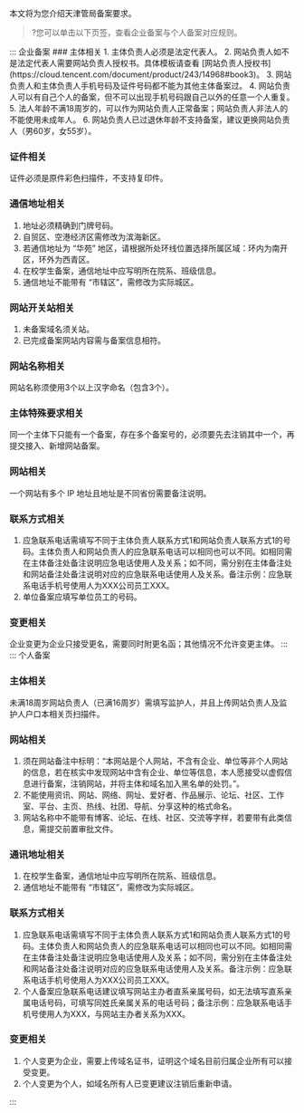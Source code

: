 本文将为您介绍天津管局备案要求。
>?您可以单击以下页签，查看企业备案与个人备案对应规则。

<dx-tabs>
::: 企业备案
### 主体相关
1. 主体负责人必须是法定代表人。
2. 网站负责人如不是法定代表人需要网站负责人授权书。具体模板请查看 [网站负责人授权书](https://cloud.tencent.com/document/product/243/14968#book3)。
3. 网站负责人和主体负责人手机号码及证件号码都不能为其他主体备案过。
4. 网站负责人可以有自己个人的备案，但不可以出现手机号码跟自己以外的任意一个人重复。
5. 法人年龄不满18周岁的，可以作为网站负责人正常备案；网站负责人非法人的不能使用未成年人。
6. 网站负责人已过退休年龄不支持备案，建议更换网站负责人（男60岁，女55岁）。

### 证件相关
证件必须是原件彩色扫描件，不支持复印件。

### 通信地址相关
1. 地址必须精确到门牌号码。
2. 自贸区、空港经济区需修改为滨海新区。
3. 若通信地址为 “华苑” 地区，请根据所处环线位置选择所属区域：环内为南开区，环外为西青区。
4. 在校学生备案，通信地址中应写明所在院系、班级信息。
5. 通信地址不能带有 “市辖区”，需修改为实际城区。

### 网站开关站相关
1. 未备案域名须关站。
2. 已完成备案网站内容需与备案信息相符。

### 网站名称相关
网站名称须使用3个以上汉字命名（包含3个）。

### 主体特殊要求相关
同一个主体下只能有一个备案，存在多个备案号的，必须要先去注销其中一个，再提交接入、新增网站备案。

### 网站相关
一个网站有多个 IP 地址且地址是不同省份需要备注说明。

### 联系方式相关
1. 应急联系电话需填写不同于主体负责人联系方式1和网站负责人联系方式1的号码。主体负责人和网站负责人的应急联系电话可以相同也可以不同。如相同需在主体备注处备注说明应急电话使用人及关系；如不同，需分别在主体备注处和网站备注处备注说明对应的应急联系电话使用人及关系。备注示例：应急联系电话手机号使用人为XXX公司员工XXX。
2. 单位备案应填写单位员工的号码。

### 变更相关
企业变更为企业只接受更名，需要同时附更名函；其他情况不允许变更主体。
:::
::: 个人备案
### 主体相关
未满18周岁网站负责人（已满16周岁）需填写监护人，并且上传网站负责人及监护人户口本相关页扫描件。

### 网站相关
1. 须在网站备注中标明：“本网站是个人网站，不含有企业、单位等非个人网站的信息，若在核实中发现网站中含有企业、单位等信息，本人愿接受以虚假信息进行备案，注销网站，并将主体和域名加入黑名单的处罚。”。
2. 不能使用资讯、网站、网络、网址、爱好者、作品展示、论坛、社区、工作室、平台、主页、热线、社团、导航、分享这种的格式命名。
3. 网站名称中不能带有博客、论坛、在线、社区、交流等字样，若要带有此类信息，需提交前置审批文件。

### 通讯地址相关
1. 在校学生备案，通信地址中应写明所在院系、班级信息。
2. 通信地址不能带有 “市辖区”，需修改为实际城区。

### 联系方式相关
1. 应急联系电话需填写不同于主体负责人联系方式1和网站负责人联系方式1的号码。主体负责人和网站负责人的应急联系电话可以相同也可以不同。如相同需在主体备注处备注说明应急电话使用人及关系；如不同，需分别在主体备注处和网站备注处备注说明对应的应急联系电话使用人及关系。备注示例：应急联系电话手机号使用人为XXX公司员工XXX。
2. 个人备案应急联系电话建议填写网站主办者直系亲属号码，如无法填写直系亲属电话号码，可填写同姓氏亲属关系的电话号码；备注示例：应急联系电话手机号使用人为XXX，与网站主办者关系为XXX。

### 变更相关
1. 个人变更为企业，需要上传域名证书，证明这个域名目前归属企业所有可以接受变更。
2. 个人变更为个人，如域名所有人已变更建议注销后重新申请。

:::
</dx-tabs>


